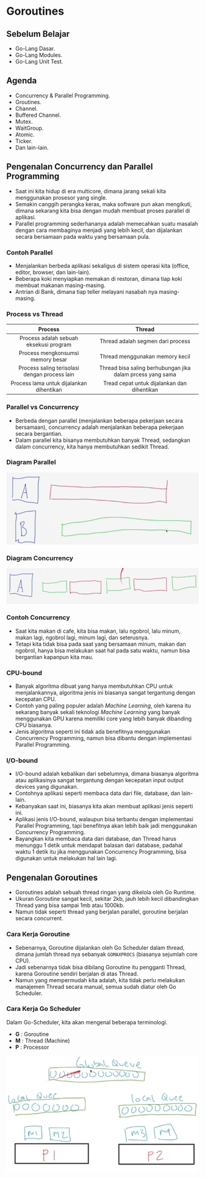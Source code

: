 # Goroutines

## Sebelum Belajar

- Go-Lang Dasar.
- Go-Lang Modules.
- Go-Lang Unit Test.

## Agenda

- Concurrency & Parallel Programming.
- Groutines.
- Channel.
- Buffered Channel.
- Mutex.
- WaitGroup.
- Atomic.
- Ticker.
- Dan lain-lain.

## Pengenalan Concurrency dan Parallel Programming

- Saat ini kita hidup di era multicore, dimana jarang sekali kita menggunakan prosesor yang single.
- Semakin canggih perangka keras, maka software pun akan mengikuti, dimana sekarang kita bisa dengan mudah membuat proses parallel di aplikasi.
- Parallel programming sederhananya adalah memecahkan suatu masalah dengan cara membaginya menjadi yang lebih kecil, dan dijalankan secara bersamaan pada waktu yang bersamaan pula.

### Contoh Parallel

- Menjalankan berbeda aplikasi sekaligus di sistem operasi kita (office, editor, browser, dan lain-lain).
- Beberapa koki menyiapkan memakan di restoran, dimana tiap koki membuat makanan masing-masing.
- Antrian di Bank, dimana tiap teller melayani nasabah nya masing-masing.

### Process vs Thread

|                    Process                    |                           Thread                           |
| :-------------------------------------------: | :--------------------------------------------------------: |
|    Process adalah sebuah eksekusi program     |             Thread adalah segmen dari process              |
|       Process mengkonsumsi memory besar       |              Thread menggunakan memory kecil               |
| Process saling terisolasi dengan process lain | Thread bisa saling berhubungan jika dalam prcess yang sama |
|   Process lama untuk dijalankan dihentikan    |        Tread cepat untuk dijalankan dan dihentikan         |

### Parallel vs Concurrency

- Berbeda dengan parallel (menjalankan beberapa pekerjaan secara bersamaan), concurrency adalah menjalankan beberapa pekerjaan secara bergantian.
- Dalam parallel kita bisanya membutuhkan banyak Thread, sedangkan dalam concurrency, kita hanya membutuhkan sedikit Thread.

### Diagram Parallel

![Diagram Parallel](./img/Diagram-Parallel.png)

### Diagram Concurrency

![Diagram Concurrency](./img/Diagram-Concurrency.png)

### Contoh Concurrency

- Saat kita makan di cafe, kita bisa makan, lalu ngobrol, lalu minum, makan lagi, ngobrol lagi, minum lagi, dan seterusnya.
- Tetapi kita tidak bisa pada saat yang bersamaan minum, makan dan ngobrol, hanya bisa melakukan saat hal pada satu waktu, namun bisa bergantian kapanpun kita mau.

### CPU-bound

- Banyak algoritma dibuat yang hanya membutuhkan CPU untuk menjalankannya, algoritma jenis ini biasanya sangat tergantung dengan kecepatan CPU.
- Contoh yang paling populer adalah _Machine Learning_, oleh karena itu sekarang banyak sekali teknologi _Machine Learning_ yang banyak menggunakan GPU karena memiliki core yang lebih banyak dibanding CPU biasanya.
- Jenis algoritma seperti ini tidak ada benefitnya menggunakan Concurrency Programming, namun bisa dibantu dengan implementasi Parallel Programming.

### I/O-bound

- I/O-bound adalah kebalikan dari sebelumnya, dimana biasanya algoritma atau aplikasinya sangat tergantung dengan kecepatan input output devices yang digunakan.
- Contohnya aplikasi seperti membaca data dari file, database, dan lain-lain.
- Kebanyakan saat ini, biasanya kita akan membuat aplikasi jenis seperti ini.
- Aplikasi jenis I/O-bound, walaupun bisa terbantu dengan implementasi Parallel Programming, tapi benefitnya akan lebih baik jadi menggunakan Concurrency Programming.
- Bayangkan kita membaca data dari database, dan Thread harus menunggu 1 detik untuk mendapat balasan dari database, padahal waktu 1 detik itu jika menggunakan Concurrency Programming, bisa digunakan untuk melakukan hal lain lagi.

## Pengenalan Goroutines

- Goroutines adalah sebuah thread ringan yang dikelola oleh Go Runtime.
- Ukuran Goroutine sangat kecil, sekitar 2kb, jauh lebih kecil dibandingkan Thread yang bisa sampai 1mb atau 1000kb.
- Namun tidak seperti thread yang berjalan parallel, goroutine berjalan secara concurrent.

### Cara Kerja Goroutine

- Sebenarnya, Goroutine dijalankan oleh Go Scheduler dalam thread, dimana jumlah thread nya sebanyak `GOMAXPROCS` (biasanya sejumlah core CPU).
- Jadi sebenarnya tidak bisa dibilang Goroutine itu pengganti Thread, karena Goroutine sendiri berjalan di atas Thread.
- Namun yang mempermudah kita adalah, kita tidak perlu melakukan manajemen Thread secara manual, semua sudah diatur oleh Go Scheduler.

### Cara Kerja Go Scheduler

Dalam Go-Scheduler, kita akan mengenal beberapa terminologi.

- **G** : Goroutine
- **M** : Thread (Machine)
- **P** : Processor

![Cara Kerja Go Scheduler](./img/Cara-Kerja-Go-Scheduler.png)

###
